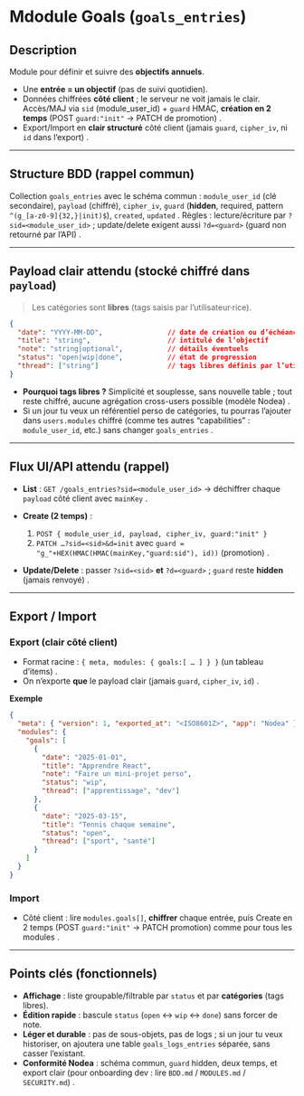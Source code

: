 # Mdodule Goals (`goals_entries`)

## Description

Module pour définir et suivre des **objectifs annuels**.

* Une **entrée = un objectif** (pas de suivi quotidien).
* Données chiffrées **côté client** ; le serveur ne voit jamais le clair. Accès/MAJ via `sid` (module\_user\_id) + `guard` HMAC, **création en 2 temps** (POST `guard:"init"` → PATCH de promotion)  .
* Export/Import en **clair structuré** côté client (jamais `guard`, `cipher_iv`, ni `id` dans l’export) .

---

## Structure BDD (rappel commun)

Collection `goals_entries` avec le schéma commun :
`module_user_id` (clé secondaire), `payload` (chiffré), `cipher_iv`, `guard` (**hidden**, required, pattern `^(g_[a-z0-9]{32,}|init)$`), `created`, `updated` .
Règles : lecture/écriture par `?sid=<module_user_id>` ; update/delete exigent aussi `?d=<guard>` (guard non retourné par l’API) .

---

## Payload clair attendu (stocké chiffré dans `payload`)

> Les catégories sont **libres** (tags saisis par l’utilisateur·rice).

```json
{
  "date": "YYYY-MM-DD",                // date de création ou d’échéance (selon ton usage)
  "title": "string",                   // intitulé de l’objectif
  "note": "string|optional",           // détails éventuels
  "status": "open|wip|done",           // état de progression
  "thread": ["string"]                 // tags libres définis par l’utilisateur·rice
}
```

* **Pourquoi tags libres ?** Simplicité et souplesse, sans nouvelle table ; tout reste chiffré, aucune agrégation cross-users possible (modèle Nodea) .
* Si un jour tu veux un référentiel perso de catégories, tu pourras l’ajouter dans `users.modules` chiffré (comme tes autres “capabilities” : `module_user_id`, etc.) sans changer `goals_entries` .

---

## Flux UI/API attendu (rappel)

* **List** : `GET /goals_entries?sid=<module_user_id>` → déchiffrer chaque `payload` côté client avec `mainKey` .
* **Create (2 temps)** :

  1. `POST { module_user_id, payload, cipher_iv, guard:"init" }`
  2. `PATCH …?sid=<sid>&d=init` avec `guard = "g_"+HEX(HMAC(HMAC(mainKey,"guard:sid"), id))` (promotion) .
* **Update/Delete** : passer `?sid=<sid>` **et** `?d=<guard>` ; `guard` reste **hidden** (jamais renvoyé) .

---

## Export / Import

### Export (clair côté client)

* Format racine : `{ meta, modules: { goals:[ … ] } }` (un tableau d’items) .
* On n’exporte **que** le payload clair (jamais `guard`, `cipher_iv`, `id`) .

**Exemple**

```json
{
  "meta": { "version": 1, "exported_at": "<ISO8601Z>", "app": "Nodea" },
  "modules": {
    "goals": [
      {
        "date": "2025-01-01",
        "title": "Apprendre React",
        "note": "Faire un mini-projet perso",
        "status": "wip",
        "thread": ["apprentissage", "dev"]
      },
      {
        "date": "2025-03-15",
        "title": "Tennis chaque semaine",
        "status": "open",
        "thread": ["sport", "santé"]
      }
    ]
  }
}
```

### Import

* Côté client : lire `modules.goals[]`, **chiffrer** chaque entrée, puis Create en 2 temps (POST `guard:"init"` → PATCH promotion) comme pour tous les modules  .

---

## Points clés (fonctionnels)

* **Affichage** : liste groupable/filtrable par `status` et par **catégories** (tags libres).
* **Édition rapide** : bascule `status` (`open` ↔ `wip` ↔ `done`) sans forcer de note.
* **Léger et durable** : pas de sous-objets, pas de logs ; si un jour tu veux historiser, on ajoutera une table `goals_logs_entries` séparée, sans casser l’existant.
* **Conformité Nodea** : schéma commun, `guard` hidden, deux temps, et export clair (pour onboarding dev : lire `BDD.md` / `MODULES.md` / `SECURITY.md`)  .
